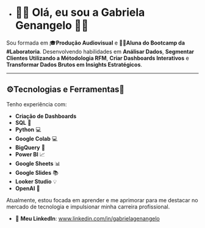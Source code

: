 - # 👩‍💻 Olá, eu sou a Gabriela Genangelo 👩‍💻

Sou formada em 🎓**Produção Audiovisual** e 👩‍🎓**Aluna do Bootcamp da #Laboratoria**. Desenvolvendo habilidades em **Análisar Dados**, **Segmentar Clientes Utilizando a Métodologia RFM**, **Criar Dashboards Interativos** e **Transformar Dados Brutos em Insights Estratégicos**.

---

## ⚙️**Tecnologias e Ferramentas**🔧

Tenho experiência com:

- **Criação de Dashboards**
- **SQL** 🔎
- **Python** 💻
- **Google Colab** 💻
- **BigQuery** 🧠
- **Power BI** 📈
- **Google Sheets** 📊
- **Google Slides** 📚
- **Looker Studio** 💡
- **OpenAI** 🤖

Atualmente, estou focada em aprender e me aprimorar para me destacar no mercado de tecnologia e impulsionar minha carreira profissional.

- 💼 **Meu LinkedIn**: www.linkedin.com/in/gabrielagenangelo


